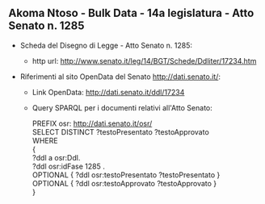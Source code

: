 ## Akoma Ntoso - Bulk Data - 14a legislatura - Atto Senato n. 1285 ##

* Scheda del Disegno di Legge - Atto Senato n. 1285:
	* http url: http://www.senato.it/leg/14/BGT/Schede/Ddliter/17234.htm

* Riferimenti al sito OpenData del Senato http://dati.senato.it/:
	* Link OpenData: http://dati.senato.it/ddl/17234
	* Query SPARQL per i documenti relativi all'Atto Senato:

        PREFIX osr: <http://dati.senato.it/osr/>  
		SELECT DISTINCT ?testoPresentato ?testoApprovato  
		WHERE  
		{  
		    ?ddl a osr:Ddl.  
		    ?ddl osr:idFase 1285 .  
		    OPTIONAL { ?ddl osr:testoPresentato ?testoPresentato }  
		    OPTIONAL { ?ddl osr:testoApprovato ?testoApprovato }  
		}
		